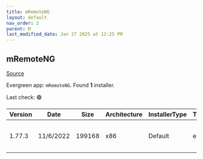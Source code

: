 ```yaml
---
title: mRemoteNG
layout: default
nav_order: 2
parent: M
last_modified_date: Jan 27 2025 at 12:25 PM
---
```


## mRemoteNG

[Source](https://mremoteng.org/)

Evergreen app: `mRemoteNG`. Found **1** installer.

Last check: 🟢

| Version | Date      | Size   | Architecture | InstallerType | Type | URI                                                                                                                                                                    |
| ------- | --------- | ------ | ------------ | ------------- | ---- | ---------------------------------------------------------------------------------------------------------------------------------------------------------------------- |
| 1.77.3  | 11/6/2022 | 199168 | x86          | Default       | exe  | [https://github.com/mRemoteNG/mRemoteNG/releases/download/v1.77.3-nb/mRemoteNG.exe](https://github.com/mRemoteNG/mRemoteNG/releases/download/v1.77.3-nb/mRemoteNG.exe) |

